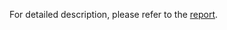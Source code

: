 For detailed description, please refer to the [report](https://github.com/ScottCTD/MIPS-Breakout/blob/main/report/project_report.pdf).
